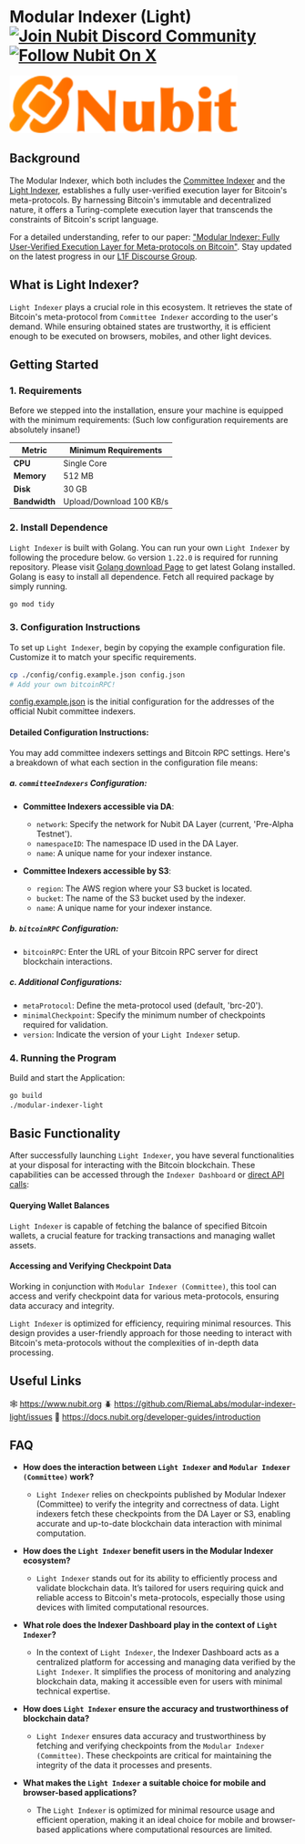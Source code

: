 # Modular Indexer (Light) [![Join Nubit Discord Community](https://img.shields.io/discord/916984413944967180?logo=discord&style=flat)](https://discord.gg/5sVBzYa4Sg) [![Follow Nubit On X](https://img.shields.io/twitter/follow/nubit_org)](https://twitter.com/Nubit_org)

<img src="assets/logo.svg" width="400px" alt="Nubit Logo" />

## Background
The Modular Indexer, which both includes the [Committee Indexer](https://github.com/RiemaLabs/modular-indexer-committee) and the [Light Indexer](#What-is-Light-Indexer?), establishes a fully user-verified execution layer for Bitcoin's meta-protocols. By harnessing Bitcoin's immutable and decentralized nature, it offers a Turing-complete execution layer that transcends the constraints of Bitcoin's script language.

For a detailed understanding, refer to our paper: ["Modular Indexer: Fully User-Verified Execution Layer for Meta-protocols on Bitcoin"](https://eprint.iacr.org/2024/408). Stay updated on the latest progress in our [L1F Discourse Group](https://l1f.discourse.group/t/modular-indexer-fully-user-verified-execution-layer-for-meta-protocols-on-bitcoin/598).

## What is Light Indexer?
`Light Indexer` plays a crucial role in this ecosystem. It retrieves the state of Bitcoin's meta-protocol from `Committee Indexer` according to the user's demand. While ensuring obtained states are trustworthy, it is efficient enough to be executed on browsers, mobiles, and other light devices.

## Getting Started

### 1. Requirements
Before we stepped into the installation, ensure your machine is equipped with the minimum requirements: (Such low configuration requirements are absolutely insane!)

| Metric       | Minimum Requirements     |
|--------------|------------------------- |
| **CPU**      | Single Core              |
| **Memory**   | 512 MB                   |
| **Disk**     | 30 GB                    |
| **Bandwidth**| Upload/Download 100 KB/s |

### 2. Install Dependence
`Light Indexer` is built with Golang. You can run your own `Light Indexer` by following the procedure below.
`Go` version `1.22.0` is required for running repository. Please visit [Golang download Page](https://go.dev/doc/install) to get latest Golang installed. Golang is easy to install all dependence. Fetch all required package by simply running.
```Bash
go mod tidy
```

### 3. Configuration Instructions
To set up `Light Indexer`, begin by copying the example configuration file. Customize it to match your specific requirements.
```Bash
cp ./config/config.example.json config.json
# Add your own bitcoinRPC!
```
[config.example.json](./config/config.example.json) is the initial configuration for the addresses of the official Nubit committee indexers.

#### Detailed Configuration Instructions:
You may add committee indexers settings and Bitcoin RPC settings. Here's a breakdown of what each section in the configuration file means:

##### a. `committeeIndexers` Configuration:
- **Committee Indexers accessible via DA**:
  - `network`: Specify the network for Nubit DA Layer (current, 'Pre-Alpha Testnet').
  - `namespaceID`: The namespace ID used in the DA Layer.
  - `name`: A unique name for your indexer instance.

- **Committee Indexers accessible by S3**:
  - `region`: The AWS region where your S3 bucket is located.
  - `bucket`: The name of the S3 bucket used by the indexer.
  - `name`: A unique name for your indexer instance.

##### b. `bitcoinRPC` Configuration:
- `bitcoinRPC`: Enter the URL of your Bitcoin RPC server for direct blockchain interactions.

##### c. Additional Configurations:
- `metaProtocol`: Define the meta-protocol used (default, 'brc-20').
- `minimalCheckpoint`: Specify the minimum number of checkpoints required for validation.
- `version`: Indicate the version of your `Light Indexer` setup.

### 4. Running the Program
Build and start the Application:
```Bash
go build
./modular-indexer-light
```

## Basic Functionality
After successfully launching `Light Indexer`, you have several functionalities at your disposal for interacting with the Bitcoin blockchain. These capabilities can be accessed through the `Indexer Dashboard` or [direct API calls](https://app.gitbook.com/o/CpG1oV8XXLDnYbUdhhqM/s/RvfNFdIQAghhQdWUByGF/developer-guides/introduction):

#### Querying Wallet Balances
`Light Indexer` is capable of fetching the balance of specified Bitcoin wallets, a crucial feature for tracking transactions and managing wallet assets.

#### Accessing and Verifying Checkpoint Data
Working in conjunction with `Modular Indexer (Committee)`, this tool can access and verify checkpoint data for various meta-protocols, ensuring data accuracy and integrity.

`Light Indexer` is optimized for efficiency, requiring minimal resources. This design provides a user-friendly approach for those needing to interact with Bitcoin's meta-protocols without the complexities of in-depth data processing.

<!-- ## Service API -->

## Useful Links
:spider_web: <https://www.nubit.org>
:beetle: <https://github.com/RiemaLabs/modular-indexer-light/issues>
:book: <https://docs.nubit.org/developer-guides/introduction>

## FAQ
- **How does the interaction between `Light Indexer` and `Modular Indexer (Committee)` work?**
    - `Light Indexer` relies on checkpoints published by Modular Indexer (Committee) to verify the integrity and correctness of data. Light indexers fetch these checkpoints from the DA Layer or S3, enabling accurate and up-to-date blockchain data interaction with minimal computation.

- **How does the `Light Indexer` benefit users in the Modular Indexer ecosystem?**
    - `Light Indexer` stands out for its ability to efficiently process and validate blockchain data. It’s tailored for users requiring quick and reliable access to Bitcoin's meta-protocols, especially those using devices with limited computational resources.

- **What role does the Indexer Dashboard play in the context of `Light Indexer`?**
    - In the context of `Light Indexer`, the Indexer Dashboard acts as a centralized platform for accessing and managing data verified by the `Light Indexer`. It simplifies the process of monitoring and analyzing blockchain data, making it accessible even for users with minimal technical expertise.

- **How does `Light Indexer` ensure the accuracy and trustworthiness of blockchain data?**
    - `Light Indexer` ensures data accuracy and trustworthiness by fetching and verifying checkpoints from the `Modular Indexer (Committee)`. These checkpoints are critical for maintaining the integrity of the data it processes and presents.

- **What makes the `Light Indexer` a suitable choice for mobile and browser-based applications?**
    - The `Light Indexer` is optimized for minimal resource usage and efficient operation, making it an ideal choice for mobile and browser-based applications where computational resources are limited.
